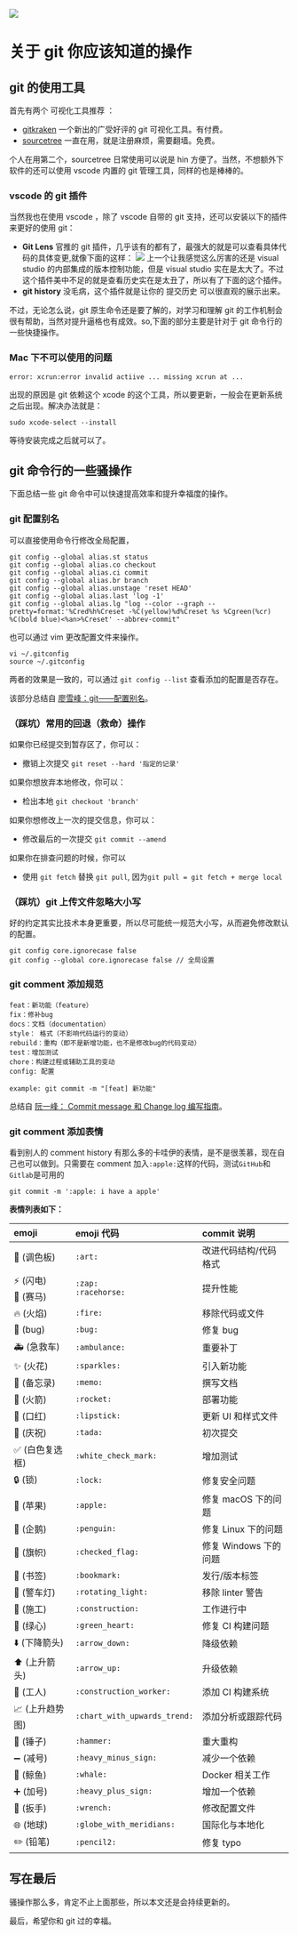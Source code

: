 ![](http://ww1.sinaimg.cn/large/86c7c947gy1fnqmycqqxhj20xc0hi0tb.jpg)

# **关于 git 你应该知道的操作**

## **git 的使用工具**

首先有两个 可视化工具推荐 ：

* [gitkraken](https://www.gitkraken.com/features)
  一个新出的广受好评的 git 可视化工具。有付费。
* [sourcetree](https://www.sourcetreeapp.com/)
  一直在用，就是注册麻烦，需要翻墙。免费。

个人在用第二个，sourcetree 日常使用可以说是 hin 方便了。当然，不想额外下软件的还可以使用 vscode 内置的 git 管理工具，同样的也是棒棒的。

### **vscode 的 git 插件**

当然我也在使用 vscode ，除了 vscode 自带的 git 支持，还可以安装以下的插件来更好的使用 git：

* **Git Lens** 官推的 git 插件，几乎该有的都有了，最强大的就是可以查看具体代码的具体变更,就像下面的这样：
  ![](http://ww1.sinaimg.cn/large/86c7c947gy1fnqmw9ig2vj210u062jsa.jpg)
  上一个让我感觉这么厉害的还是 visual studio 的内部集成的版本控制功能，但是 visual studio 实在是太大了。不过这个插件美中不足的就是查看历史实在是太丑了，所以有了下面的这个插件。
* **git history** 没毛病，这个插件就是让你的 提交历史 可以很直观的展示出来。

不过，无论怎么说，git 原生命令还是要了解的，对学习和理解 git 的工作机制会很有帮助，当然对提升逼格也有成效。so,下面的部分主要是针对于 git 命令行的一些快捷操作。

### **Mac 下不可以使用的问题**

`error: xcrun:error invalid actiive ... missing xcrun at ...`

出现的原因是 git 依赖这个 xcode 的这个工具，所以要更新，一般会在更新系统之后出现。解决办法就是：

```
sudo xcode-select --install
```

等待安装完成之后就可以了。

## **git 命令行的一些骚操作**

下面总结一些 git 命令中可以快速提高效率和提升幸福度的操作。

### **git 配置别名**

可以直接使用命令行修改全局配置，

```
git config --global alias.st status
git config --global alias.co checkout
git config --global alias.ci commit
git config --global alias.br branch
git config --global alias.unstage 'reset HEAD'
git config --global alias.last 'log -1'
git config --global alias.lg "log --color --graph --pretty=format:'%Cred%h%Creset -%C(yellow)%d%Creset %s %Cgreen(%cr) %C(bold blue)<%an>%Creset' --abbrev-commit"
```

也可以通过 vim 更改配置文件来操作。

```
vi ~/.gitconfig
source ~/.gitconfig
```

两者的效果是一致的，可以通过 `git config --list` 查看添加的配置是否存在。

该部分总结自 [廖雪峰：git——配置别名](https://www.liaoxuefeng.com/wiki/0013739516305929606dd18361248578c67b8067c8c017b000/001375234012342f90be1fc4d81446c967bbdc19e7c03d3000)。

### **（踩坑）常用的回退（救命）操作**

如果你已经提交到暂存区了，你可以：

* 撤销上次提交
  `git reset --hard '指定的记录'`

如果你想放弃本地修改，你可以：

* 检出本地
  `git checkout 'branch'`

如果你想修改上一次的提交信息，你可以：

* 修改最后的一次提交
  `git commit --amend`

如果你在排查问题的时候，你可以

* 使用 `git fetch` 替换 `git pull`, 因为`git pull = git fetch + merge local`

### **（踩坑）git 上传文件忽略大小写**

好的约定其实比技术本身更重要，所以尽可能统一规范大小写，从而避免修改默认的配置。

```
git config core.ignorecase false
git config --global core.ignorecase false // 全局设置
```

### **git comment 添加规范**

```
feat：新功能（feature）
fix：修补bug
docs：文档（documentation）
style： 格式（不影响代码运行的变动）
rebuild：重构（即不是新增功能，也不是修改bug的代码变动）
test：增加测试
chore：构建过程或辅助工具的变动
config: 配置

example: git commit -m "[feat] 新功能"
```

总结自 [阮一峰： Commit message 和 Change log 编写指南](http://www.ruanyifeng.com/blog/2016/01/commit_message_change_log.html)。

### **git comment 添加表情**

看到别人的 comment history 有那么多的卡哇伊的表情，是不是很羡慕，现在自己也可以做到。只需要在 comment 加入`:apple:`这样的代码，测试`GitHub`和`Gitlab`是可用的

```
git commit -m ':apple: i have a apple'
```

**表情列表如下：**

| emoji                                   | emoji 代码                   | commit 说明           |
| :-------------------------------------- | :--------------------------- | :-------------------- |
| :art: (调色板)                          | `:art:`                      | 改进代码结构/代码格式 |
| :zap: (闪电)<br>:racehorse: (赛马)      | `:zap:`<br>`:racehorse:`     | 提升性能              |
| :fire: (火焰)                           | `:fire:`                     | 移除代码或文件        |
| :bug: (bug)                             | `:bug:`                      | 修复 bug              |
| :ambulance: (急救车)                    | `:ambulance:`                | 重要补丁              |
| :sparkles: (火花)                       | `:sparkles:`                 | 引入新功能            |
| :memo: (备忘录)                         | `:memo:`                     | 撰写文档              |
| :rocket: (火箭)                         | `:rocket:`                   | 部署功能              |
| :lipstick: (口红)                       | `:lipstick:`                 | 更新 UI 和样式文件    |
| :tada: (庆祝)                           | `:tada:`                     | 初次提交              |
| :white_check_mark: (白色复选框)         | `:white_check_mark:`         | 增加测试              |
| :lock: (锁)                             | `:lock:`                     | 修复安全问题          |
| :apple: (苹果)                          | `:apple:`                    | 修复 macOS 下的问题   |
| :penguin: (企鹅)                        | `:penguin:`                  | 修复 Linux 下的问题   |
| :checkered_flag: (旗帜)                 | `:checked_flag:`             | 修复 Windows 下的问题 |
| :bookmark: (书签)                       | `:bookmark:`                 | 发行/版本标签         |
| :rotating_light: (警车灯)               | `:rotating_light:`           | 移除 linter 警告      |
| :construction: (施工)                   | `:construction:`             | 工作进行中            |
| :green_heart: (绿心)                    | `:green_heart:`              | 修复 CI 构建问题      |
| :arrow_down: (下降箭头)                 | `:arrow_down:`               | 降级依赖              |
| :arrow_up: (上升箭头)                   | `:arrow_up:`                 | 升级依赖              |
| :construction_worker: (工人)            | `:construction_worker:`      | 添加 CI 构建系统      |
| :chart_with_upwards_trend: (上升趋势图) | `:chart_with_upwards_trend:` | 添加分析或跟踪代码    |
| :hammer: (锤子)                         | `:hammer:`                   | 重大重构              |
| :heavy_minus_sign: (减号)               | `:heavy_minus_sign:`         | 减少一个依赖          |
| :whale: (鲸鱼)                          | `:whale:`                    | Docker 相关工作       |
| :heavy_plus_sign: (加号)                | `:heavy_plus_sign:`          | 增加一个依赖          |
| :wrench: (扳手)                         | `:wrench:`                   | 修改配置文件          |
| :globe_with_meridians: (地球)           | `:globe_with_meridians:`     | 国际化与本地化        |
| :pencil2: (铅笔)                        | `:pencil2:`                  | 修复 typo             |

## **写在最后**

骚操作那么多，肯定不止上面那些，所以本文还是会持续更新的。

最后，希望你和 git 过的幸福。
